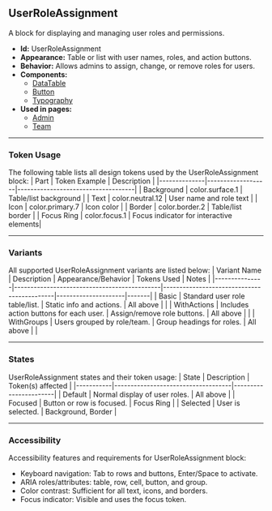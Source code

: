 ## UserRoleAssignment
A block for displaying and managing user roles and permissions.
- **Id:** UserRoleAssignment
- **Appearance:** Table or list with user names, roles, and action buttons.
- **Behavior:** Allows admins to assign, change, or remove roles for users.
- **Components:**
  - [DataTable](../components/DataTable.md)
  - [Button](../components/Button.md)
  - [Typography](../components/Typography.md)
- **Used in pages:**
  - [Admin](../pages/Admin.md)
  - [Team](../pages/Team.md)

---

### Token Usage
The following table lists all design tokens used by the UserRoleAssignment block:
| Part         | Token Example      | Description                        |
|--------------|-------------------|------------------------------------|
| Background   | color.surface.1   | Table/list background              |
| Text         | color.neutral.12  | User name and role text            |
| Icon         | color.primary.7   | Icon color                         |
| Border       | color.border.2    | Table/list border                  |
| Focus Ring   | color.focus.1     | Focus indicator for interactive elements|

---

### Variants
All supported UserRoleAssignment variants are listed below:
| Variant Name   | Description                                 | Appearance/Behavior                        | Tokens Used         | Notes |
|---------------|---------------------------------------------|--------------------------------------------|---------------------|-------|
| Basic         | Standard user role table/list.               | Static info and actions.                   | All above           |       |
| WithActions   | Includes action buttons for each user.       | Assign/remove role buttons.                | All above           |       |
| WithGroups    | Users grouped by role/team.                  | Group headings for roles.                  | All above           |       |

---

### States
UserRoleAssignment states and their token usage:
| State     | Description                        | Token(s) affected      |
|-----------|------------------------------------|-----------------------|
| Default   | Normal display of user roles.      | All above             |
| Focused   | Button or row is focused.          | Focus Ring            |
| Selected  | User is selected.                  | Background, Border    |

---

### Accessibility
Accessibility features and requirements for UserRoleAssignment block:
- Keyboard navigation: Tab to rows and buttons, Enter/Space to activate.
- ARIA roles/attributes: table, row, cell, button, and group.
- Color contrast: Sufficient for all text, icons, and borders.
- Focus indicator: Visible and uses the focus token.
